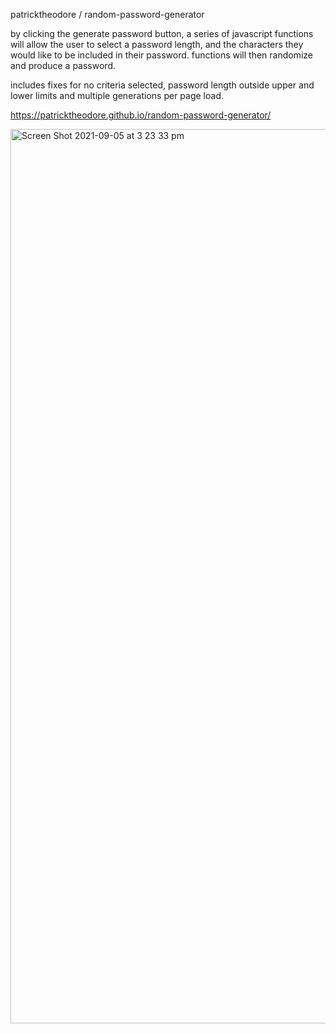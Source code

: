 patricktheodore
/
random-password-generator

by clicking the generate password button, a series of javascript functions will allow the user to select a password length, and the characters they would like to be included in their password. functions will then randomize and produce a password. 

includes fixes for no criteria selected, password length outside upper and lower limits and multiple generations per page load. 

https://patricktheodore.github.io/random-password-generator/

<img width="1431" alt="Screen Shot 2021-09-05 at 3 23 33 pm" src="https://user-images.githubusercontent.com/81402349/132118996-37e209e1-e1ed-477b-94d0-2b97459ea19f.png">
